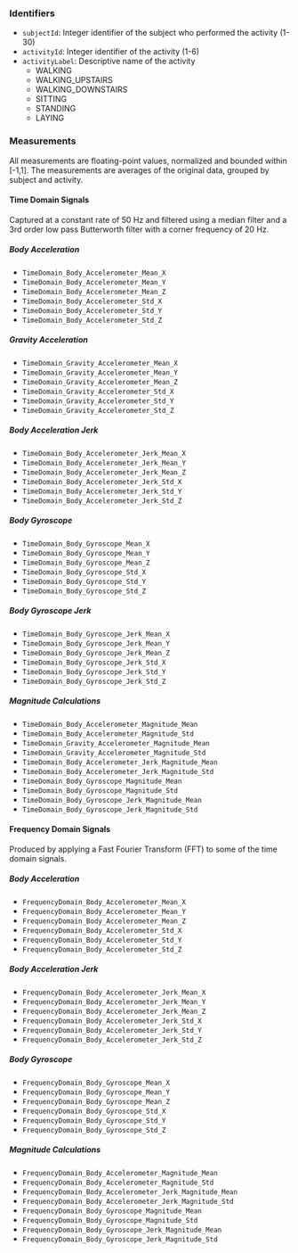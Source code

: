 ### Identifiers
- `subjectId`: Integer identifier of the subject who performed the activity (1-30)
- `activityId`: Integer identifier of the activity (1-6)
- `activityLabel`: Descriptive name of the activity
  - WALKING
  - WALKING_UPSTAIRS
  - WALKING_DOWNSTAIRS
  - SITTING
  - STANDING
  - LAYING

### Measurements
All measurements are floating-point values, normalized and bounded within [-1,1]. The measurements are averages of the original data, grouped by subject and activity.

#### Time Domain Signals
Captured at a constant rate of 50 Hz and filtered using a median filter and a 3rd order low pass Butterworth filter with a corner frequency of 20 Hz.

##### Body Acceleration
- `TimeDomain_Body_Accelerometer_Mean_X`
- `TimeDomain_Body_Accelerometer_Mean_Y`
- `TimeDomain_Body_Accelerometer_Mean_Z`
- `TimeDomain_Body_Accelerometer_Std_X`
- `TimeDomain_Body_Accelerometer_Std_Y`
- `TimeDomain_Body_Accelerometer_Std_Z`

##### Gravity Acceleration
- `TimeDomain_Gravity_Accelerometer_Mean_X`
- `TimeDomain_Gravity_Accelerometer_Mean_Y`
- `TimeDomain_Gravity_Accelerometer_Mean_Z`
- `TimeDomain_Gravity_Accelerometer_Std_X`
- `TimeDomain_Gravity_Accelerometer_Std_Y`
- `TimeDomain_Gravity_Accelerometer_Std_Z`

##### Body Acceleration Jerk
- `TimeDomain_Body_Accelerometer_Jerk_Mean_X`
- `TimeDomain_Body_Accelerometer_Jerk_Mean_Y`
- `TimeDomain_Body_Accelerometer_Jerk_Mean_Z`
- `TimeDomain_Body_Accelerometer_Jerk_Std_X`
- `TimeDomain_Body_Accelerometer_Jerk_Std_Y`
- `TimeDomain_Body_Accelerometer_Jerk_Std_Z`

##### Body Gyroscope
- `TimeDomain_Body_Gyroscope_Mean_X`
- `TimeDomain_Body_Gyroscope_Mean_Y`
- `TimeDomain_Body_Gyroscope_Mean_Z`
- `TimeDomain_Body_Gyroscope_Std_X`
- `TimeDomain_Body_Gyroscope_Std_Y`
- `TimeDomain_Body_Gyroscope_Std_Z`

##### Body Gyroscope Jerk
- `TimeDomain_Body_Gyroscope_Jerk_Mean_X`
- `TimeDomain_Body_Gyroscope_Jerk_Mean_Y`
- `TimeDomain_Body_Gyroscope_Jerk_Mean_Z`
- `TimeDomain_Body_Gyroscope_Jerk_Std_X`
- `TimeDomain_Body_Gyroscope_Jerk_Std_Y`
- `TimeDomain_Body_Gyroscope_Jerk_Std_Z`

##### Magnitude Calculations
- `TimeDomain_Body_Accelerometer_Magnitude_Mean`
- `TimeDomain_Body_Accelerometer_Magnitude_Std`
- `TimeDomain_Gravity_Accelerometer_Magnitude_Mean`
- `TimeDomain_Gravity_Accelerometer_Magnitude_Std`
- `TimeDomain_Body_Accelerometer_Jerk_Magnitude_Mean`
- `TimeDomain_Body_Accelerometer_Jerk_Magnitude_Std`
- `TimeDomain_Body_Gyroscope_Magnitude_Mean`
- `TimeDomain_Body_Gyroscope_Magnitude_Std`
- `TimeDomain_Body_Gyroscope_Jerk_Magnitude_Mean`
- `TimeDomain_Body_Gyroscope_Jerk_Magnitude_Std`

#### Frequency Domain Signals
Produced by applying a Fast Fourier Transform (FFT) to some of the time domain signals.

##### Body Acceleration
- `FrequencyDomain_Body_Accelerometer_Mean_X`
- `FrequencyDomain_Body_Accelerometer_Mean_Y`
- `FrequencyDomain_Body_Accelerometer_Mean_Z`
- `FrequencyDomain_Body_Accelerometer_Std_X`
- `FrequencyDomain_Body_Accelerometer_Std_Y`
- `FrequencyDomain_Body_Accelerometer_Std_Z`

##### Body Acceleration Jerk
- `FrequencyDomain_Body_Accelerometer_Jerk_Mean_X`
- `FrequencyDomain_Body_Accelerometer_Jerk_Mean_Y`
- `FrequencyDomain_Body_Accelerometer_Jerk_Mean_Z`
- `FrequencyDomain_Body_Accelerometer_Jerk_Std_X`
- `FrequencyDomain_Body_Accelerometer_Jerk_Std_Y`
- `FrequencyDomain_Body_Accelerometer_Jerk_Std_Z`

##### Body Gyroscope
- `FrequencyDomain_Body_Gyroscope_Mean_X`
- `FrequencyDomain_Body_Gyroscope_Mean_Y`
- `FrequencyDomain_Body_Gyroscope_Mean_Z`
- `FrequencyDomain_Body_Gyroscope_Std_X`
- `FrequencyDomain_Body_Gyroscope_Std_Y`
- `FrequencyDomain_Body_Gyroscope_Std_Z`

##### Magnitude Calculations
- `FrequencyDomain_Body_Accelerometer_Magnitude_Mean`
- `FrequencyDomain_Body_Accelerometer_Magnitude_Std`
- `FrequencyDomain_Body_Accelerometer_Jerk_Magnitude_Mean`
- `FrequencyDomain_Body_Accelerometer_Jerk_Magnitude_Std`
- `FrequencyDomain_Body_Gyroscope_Magnitude_Mean`
- `FrequencyDomain_Body_Gyroscope_Magnitude_Std`
- `FrequencyDomain_Body_Gyroscope_Jerk_Magnitude_Mean`
- `FrequencyDomain_Body_Gyroscope_Jerk_Magnitude_Std`
